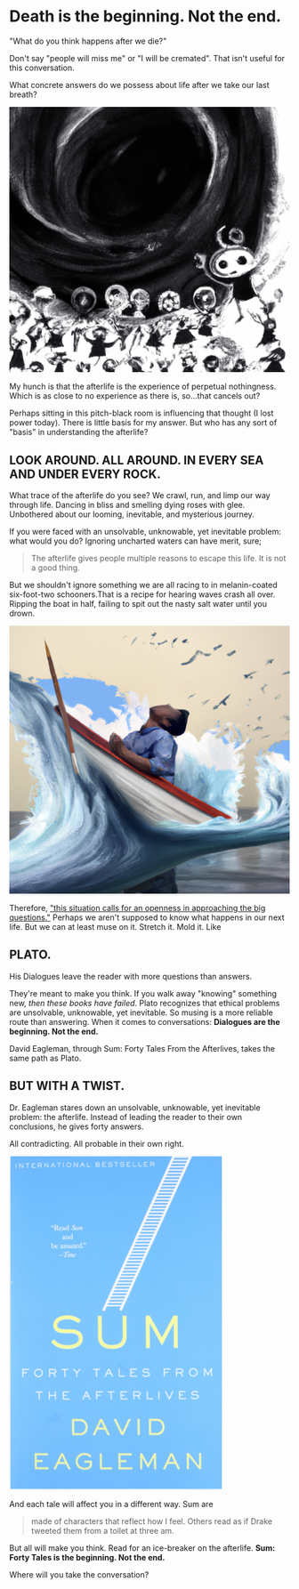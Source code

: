 # Death is the beginning. Not the end.

"What do you think happens after we die?"

Don't say "people will miss me" or "I will be cremated".
That isn't useful for this conversation.

What concrete answers do we possess about life after we take our last breath?

![This image was created with the assistance of DALL·E 2: An ancient drawing of the afterlife and wind](afterlife.png 'This image was created with the assistance of DALL·E 2: An ancient drawing of the afterlife and wind')

My hunch is that the afterlife is the experience of perpetual nothingness. Which is as close to no experience as there is, so...that cancels out?

Perhaps sitting in this pitch-black room is influencing that thought (I lost power today). There is little basis for my answer. But who has any sort of "basis" in understanding the afterlife?

## LOOK AROUND. ALL AROUND. IN EVERY SEA AND UNDER EVERY ROCK.
What trace of the afterlife do you see?
We crawl, run, and limp our way through life. Dancing in bliss and smelling dying roses with glee. Unbothered about our looming, inevitable, and mysterious journey.

If you were faced with an unsolvable, unknowable, yet inevitable problem: what would you do?
Ignoring uncharted waters can have merit, sure; 
>The afterlife gives people multiple reasons to escape this life. It is not a good thing.

But we shouldn't ignore something we are all racing to in melanin-coated six-foot-two schooners.That is a recipe for hearing waves crash all over. Ripping the boat in half, failing to spit out the nasty salt water until you drown.

![This image was created with the assistance of DALL·E 2:   person acting as a boat crashing through waves, painting surrealist](schooner.png 'This image was created with the assistance of DALL·E 2: person acting as a boat crashing through waves, painting surrealist')

Therefore, ["this situation calls for an openness in approaching the big questions."](https://web.archive.org/web/20160413023715/https://www.newscientist.com/article/mg20727795-300-beyond-god-and-atheism-why-i-am-a-possibilian/) Perhaps we aren't supposed to know what happens in our next life. But we can at least muse on it. Stretch it. Mold it. Like

## PLATO.
His Dialogues leave the reader with more questions than answers.

They're meant to make you think. If you walk away "knowing" something new, *then these books have failed*.
Plato recognizes that ethical problems are unsolvable, unknowable, yet inevitable. So musing is a more reliable route than answering. When it comes to conversations: **Dialogues are the beginning. Not the end.**

David Eagleman, through Sum: Forty Tales From the Afterlives, takes the same path as Plato.

## BUT WITH A TWIST.
Dr. Eagleman stares down an unsolvable, unknowable, yet inevitable problem: the afterlife.
Instead of leading the reader to their own conclusions, he gives forty answers.

All contradicting. 
All probable in their own right.

![The cover of Sum: Forty Tales From the Afterlives](cover.png 'The cover of Sum: Forty Tales From the Afterlives')

And each tale will affect you in a different way.
Sum are 
> made of characters that reflect how I feel.
Others read 
> as if Drake tweeted them from a toilet at three am.

But all will make you think.
Read for an ice-breaker on the afterlife.
**Sum: Forty Tales is the beginning. Not the end.**

Where will you take the conversation?